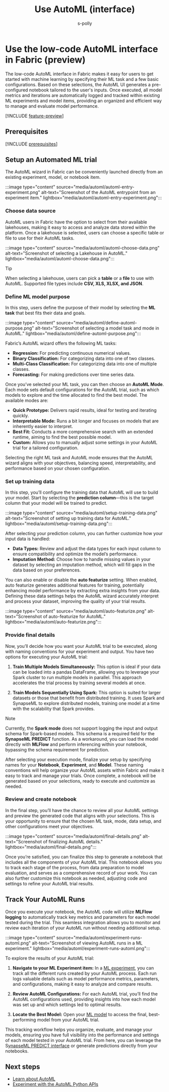 ﻿---
title: Use AutoML (interface)
description: Use the low-code AutoML interface in Fabric to automate the ML workflow (preview)
ms.topic: overview
ms.custom: sfi-image-nochange
ms.author: scottpolly
author: s-polly
ms.date: 11/18/2024
reviewer: midesa
ms.reviewer: midesa
---

# Use the low-code AutoML interface in Fabric (preview)

The low-code AutoML interface in Fabric makes it easy for users to get started with machine learning by specifying their ML task and a few basic configurations. Based on these selections, the AutoML UI generates a pre-configured notebook tailored to the user's inputs. Once executed, all model metrics and iterations are automatically logged and tracked within existing ML experiments and model items, providing an organized and efficient way to manage and evaluate model performance.

[!INCLUDE [feature-preview](../includes/feature-preview-note.md)]

## Prerequisites

[!INCLUDE [prerequisites](includes/prerequisites.md)]

## Setup an Automated ML trial

The AutoML wizard in Fabric can be conveniently launched directly from an existing experiment, model, or notebook item.

:::image type="content" source="media/automl/automl-entry-experiment.png" alt-text="Screenshot of the AutoML entrypoint from an experiment item." lightbox="media/automl/automl-entry-experiment.png":::

### Choose data source

AutoML users in Fabric have the option to select from their available lakehouses, making it easy to access and analyze data stored within the platform. Once a lakehouse is selected, users can choose a specific table or file to use for their AutoML tasks.

:::image type="content" source="media/automl/automl-choose-data.png" alt-text="Screenshot of selecting a Lakehouse in AutoML." lightbox="media/automl/automl-choose-data.png":::

> [!TIP]
> When selecting a lakehouse, users can pick a **table** or a **file** to use with AutoML. Supported file types include **CSV, XLS, XLSX, and JSON**.

### Define ML model purpose

In this step, users define the purpose of their model by selecting the **ML task** that best fits their data and goals.

:::image type="content" source="media/automl/define-automl-purpose.png" alt-text="Screenshot of selecting a model task and mode in AutoML." lightbox="media/automl/define-automl-purpose.png":::

Fabric’s AutoML wizard offers the following ML tasks:

- **Regression:** For predicting continuous numerical values.
- **Binary Classification:** For categorizing data into one of two classes.
- **Multi-Class Classification:** For categorizing data into one of multiple classes.
- **Forecasting:** For making predictions over time series data.

Once you’ve selected your ML task, you can then choose an **AutoML Mode**. Each mode sets default configurations for the AutoML trial, such as which models to explore and the time allocated to find the best model. The available modes are:

- **Quick Prototype:** Delivers rapid results, ideal for testing and iterating quickly.
- **Interpretable Mode:** Runs a bit longer and focuses on models that are inherently easier to interpret.
- **Best Fit:** Conducts a more comprehensive search with an extended runtime, aiming to find the best possible model.
- **Custom:** Allows you to manually adjust some settings in your AutoML trial for a tailored configuration.

Selecting the right ML task and AutoML mode ensures that the AutoML wizard aligns with your objectives, balancing speed, interpretability, and performance based on your chosen configuration.

### Set up training data

In this step, you’ll configure the training data that AutoML will use to build your model. Start by selecting the **prediction column**—this is the target column that your model will be trained to predict.

:::image type="content" source="media/automl/setup-training-data.png" alt-text="Screenshot of setting up training data for AutoML." lightbox="media/automl/setup-training-data.png":::

After selecting your prediction column, you can further customize how your input data is handled:

- **Data Types:** Review and adjust the data types for each input column to ensure compatibility and optimize the model’s performance.
- **Imputation Method:** Choose how to handle missing values in your dataset by selecting an imputation method, which will fill gaps in the data based on your preferences.

You can also enable or disable the **auto featurize** setting. When enabled, auto featurize generates additional features for training, potentially enhancing model performance by extracting extra insights from your data. Defining these data settings helps the AutoML wizard accurately interpret and process your dataset, improving the quality of your trial results.

:::image type="content" source="media/automl/auto-featurize.png" alt-text="Screenshot of auto-featurize for AutoML." lightbox="media/automl/auto-featurize.png":::

### Provide final details

Now, you’ll decide how you want your AutoML trial to be executed, along with naming conventions for your experiment and output. You have two options for executing your AutoML trial:

1. **Train Multiple Models Simultaneously:** This option is ideal if your data can be loaded into a pandas DataFrame, allowing you to leverage your Spark cluster to run multiple models in parallel. This approach accelerates the trial process by training several models at once.

2. **Train Models Sequentially Using Spark:** This option is suited for larger datasets or those that benefit from distributed training. It uses Spark and SynapseML to explore distributed models, training one model at a time with the scalability that Spark provides.

> [!NOTE]
> Currently, the **Spark mode** does not support logging the input and output schema for Spark-based models. This schema is a required field for the **SynapseML PREDICT** function. As a workaround, you can load the model directly with **MLFlow** and perform inferencing within your notebook, bypassing the schema requirement for prediction.

After selecting your execution mode, finalize your setup by specifying names for your **Notebook**, **Experiment**, and **Model**. These naming conventions will help organize your AutoML assets within Fabric and make it easy to track and manage your trials. Once complete, a notebook will be generated based on your selections, ready to execute and customize as needed.

### Review and create notebook

In the final step, you’ll have the chance to review all your AutoML settings and preview the generated code that aligns with your selections. This is your opportunity to ensure that the chosen ML task, mode, data setup, and other configurations meet your objectives.

:::image type="content" source="media/automl/final-details.png" alt-text="Screenshot of finalizing AutoML details." lightbox="media/automl/final-details.png":::

Once you’re satisfied, you can finalize this step to generate a notebook that includes all the components of your AutoML trial. This notebook allows you to track each stage of the process, from data preparation to model evaluation, and serves as a comprehensive record of your work. You can also further customize this notebook as needed, adjusting code and settings to refine your AutoML trial results.

## Track Your AutoML Runs

Once you execute your notebook, the AutoML code will utilize **MLFlow logging** to automatically track key metrics and parameters for each model tested during the trial. This seamless integration allows you to monitor and review each iteration of your AutoML run without needing additional setup.

:::image type="content" source="media/automl/experiment-runs-automl.png" alt-text="Screenshot of viewing AutoML runs in a ML experiment." lightbox="media/automl/experiment-runs-automl.png":::

To explore the results of your AutoML trial:

1. **Navigate to your ML Experiment item:** In a [ML experiment](../data-science/machine-learning-experiment.md), you can track all the different runs created by your AutoML process. Each run logs valuable details such as model performance metrics, parameters, and configurations, making it easy to analyze and compare results.
  
2. **Review AutoML Configurations:** For each AutoML trial, you’ll find the AutoML configurations used, providing insights into how each model was set up and which settings led to optimal results.

3. **Locate the Best Model:** Open your [ML model](../data-science/machine-learning-model.md) to access the final, best-performing model from your AutoML trial.

This tracking workflow helps you organize, evaluate, and manage your models, ensuring you have full visibility into the performance and settings of each model tested in your AutoML trial. From here, you can leverage the S[ynapseML PREDICT interface](../data-science/model-scoring-predict.md) or generate predictions directly from your notebooks.

## Next steps

- [Learn about AutoML](../data-science/automated-ml-fabric.md)
- [Experiment with the AutoML Python APIs](../data-science/python-automated-machine-learning-fabric.md)
